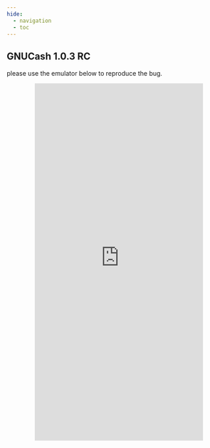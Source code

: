 ```yaml
---
hide:
  - navigation 
  - toc        
---
```


<style>
  .md-tabs {
  display: none;
  visibility: hidden;
  }
</style>

## GNUCash 1.0.3 RC

please use the emulator below to reproduce the bug.

<p align="center">
<iframe
  src="https://appetize.io/embed/378vwu3f5u1fvem3wp0ux1be04?device=nexus5&scale=75&orientation=portrait&osVersion=7.1"
  width="378px" height="800px" frameborder="0" scrolling="no"></iframe>
  </p>